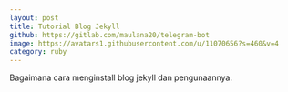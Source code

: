 ```yaml
---
layout: post
title: Tutorial Blog Jekyll
github: https://gitlab.com/maulana20/telegram-bot
image: https://avatars1.githubusercontent.com/u/11070656?s=460&v=4
category: ruby
---
```

Bagaimana cara menginstall blog jekyll dan pengunaannya.

